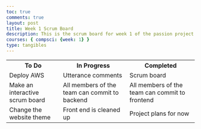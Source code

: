 ```yaml
---
toc: true
comments: true
layout: post
title: Week 1 Scrum Board
description: This is the scrum board for week 1 of the passion project. Plan, plan, plan!
courses: { compsci: {week: 1} }
type: tangibles
---
```


<table id="table">
  <tr>
    <th>To Do</th>
    <th>In Progress</th>
    <th>Completed</th>
  </tr>
  <tr>
    <td>Deploy AWS</td>
    <td>Utterance comments</td>
    <td>Scrum board</td>
  </tr>
  <tr>
    <td>Make an interactive scrum board</td>
    <td>All members of the team can commit to backend</td>
    <td>All members of the team can commit to frontend</td>
  </tr>
  <tr>
    <td>Change the website theme</td>
    <td>Front end is cleaned up</td>
    <td>Project plans for now</td>
  </tr>
</table>

